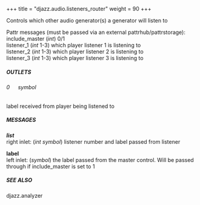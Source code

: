 +++
title = "djazz.audio.listeners_router"
weight = 90
+++

Controls which other audio generator(s) a generator will listen to  
  
Pattr messages (must be passed via an external pattrhub/pattrstorage):  
include_master (_int_) 0/1  
listener_1 (_int_ 1-3) which player listener 1 is listening to   
listener_2 (_int_ 1-3) which player listener 2 is listening to  
listener_3 (_int_ 1-3) which player listener 3 is listening to  
  
##### OUTLETS  
  
###### 0 &emsp;  _symbol_  
label received from player being listened to  
  
##### MESSAGES  
  
**_list_**  
right inlet: (_int_ _symbol_) listener number and label passed from listener  
  
**label**  
left inlet: (_symbol_) the label passed from the master control. Will be passed through if include_master is set to 1  
  
##### SEE ALSO  
djazz.analyzer  